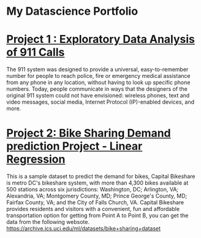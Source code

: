 # My Datascience Portfolio

# [Project 1 :  Exploratory Data Analysis of 911 Calls](https://github.com/rajaobj/DatascienceLearning/blob/master/data-analysis-of-911-calls.ipynb)
The 911 system was designed to provide a universal, easy-to-remember number for people to reach police, fire or emergency medical assistance from any phone in any location, without having to look up specific phone numbers. Today, people communicate in ways that the designers of the original 911 system could not have envisioned: wireless phones, text and video messages, social media, Internet Protocol (IP)-enabled devices, and more.

# [Project 2: Bike Sharing Demand prediction Project - Linear Regression](https://github.com/rajaobj/DatascienceLearning/blob/master/bikesharing-regression-analysis.ipynb)
This is a sample dataset to predict the demand for bikes, Capital Bikeshare is metro DC's bikeshare system, with more than 4,300 bikes available at 500 stations across six jurisdictions: Washington, DC; Arlington, VA; Alexandria, VA; Montgomery County, MD; Prince George's County, MD; Fairfax County, VA; and the City of Falls Church, VA. Capital Bikeshare provides residents and visitors with a convenient, fun and affordable transportation option for getting from Point A to Point B, you can get the data from the following websote.
https://archive.ics.uci.edu/ml/datasets/bike+sharing+dataset
